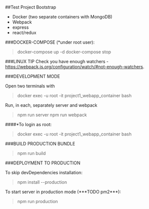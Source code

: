 ##Test Project Bootstrap

- Docker (two separate containers with MongoDB)
- Webpack
- express
- react/redux

###DOCKER-COMPOSE (\*under root user):

> docker-compose up -d
> docker-compose stop

###LINUX TIP
Check you have enough watchers - https://webpack.js.org/configuration/watch/#not-enough-watchers.

###DEVELOPMENT MODE

Open two terminals with

> docker exec -u root -it project1_webapp_container bash

Run, in each, separately server and webpack

> npm run server
> npm run webpack

####\*To login as root:

> docker exec -u root -it project1_webapp_container bash

###BUILD PRODUCTION BUNDLE

> npm run build

###DEPLOYMENT TO PRODUCTION

To skip devDependencies installation:

> npm install --production

To start server in production mode (\*\*\*TODO pm2\*\*\*):

> npm run production
